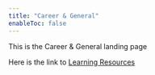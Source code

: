 ```yaml
---
title: "Career & General"
enableToc: false
---
```


This is the Career & General landing page

Here is the link to [Learning Resources](BusinessDevelopment/CareerAndGeneral/LearningResources/LearningResources.md)